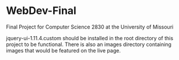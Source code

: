 # WebDev-Final
Final Project for Computer Science 2830 at the University of Missouri

jquery-ui-1.11.4.custom should be installed in the root directory of this project to be functional.
There is also an images directory containing images that would be featured on the live page.
